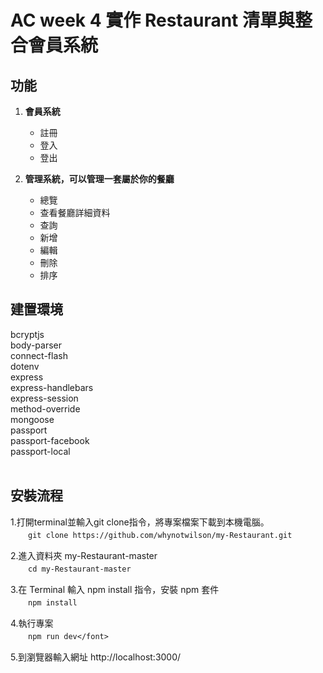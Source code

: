 AC week 4 實作 Restaurant 清單與整合會員系統
===
 
**功能**
--
1. **會員系統**

   * 註冊
   * 登入
   * 登出
   
2. **管理系統，可以管理一套屬於你的餐廳**

   * 總覽
   * 查看餐廳詳細資料
   * 查詢
   * 新增
   * 編輯
   * 刪除
   * 排序


建置環境
--
bcryptjs <br>
body-parser<br>
connect-flash<br>
dotenv<br>
express<br>
express-handlebars<br>
express-session<br>
method-override<br>
mongoose<br>
passport<br>
passport-facebook<br>
passport-local<br><br>




安裝流程
--
1.打開terminal並輸入git clone指令，將專案檔案下載到本機電腦。<br>
　　`git clone https://github.com/whynotwilson/my-Restaurant.git`<br>
  
2.進入資料夾 my-Restaurant-master<br>
　　`cd my-Restaurant-master`<br>
  
3.在 Terminal 輸入 npm install 指令，安裝 npm 套件</font><br>
　　`npm install`<br>
  
4.執行專案<br>
　　`npm run dev</font>`<br>
  
5.到瀏覽器輸入網址 http://localhost:3000/<br>



